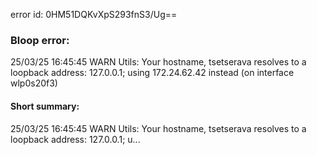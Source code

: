 error id: 0HM51DQKvXpS293fnS3/Ug==
### Bloop error:

25/03/25 16:45:45 WARN Utils: Your hostname, tsetserava resolves to a loopback address: 127.0.0.1; using 172.24.62.42 instead (on interface wlp0s20f3)
#### Short summary: 

25/03/25 16:45:45 WARN Utils: Your hostname, tsetserava resolves to a loopback address: 127.0.0.1; u...